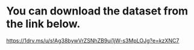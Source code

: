 # You can download the dataset from the link below.

https://1drv.ms/u/s!Ag38bywVrZSNhZB9ui1jW-s3MpLOJg?e=kzXNC7
